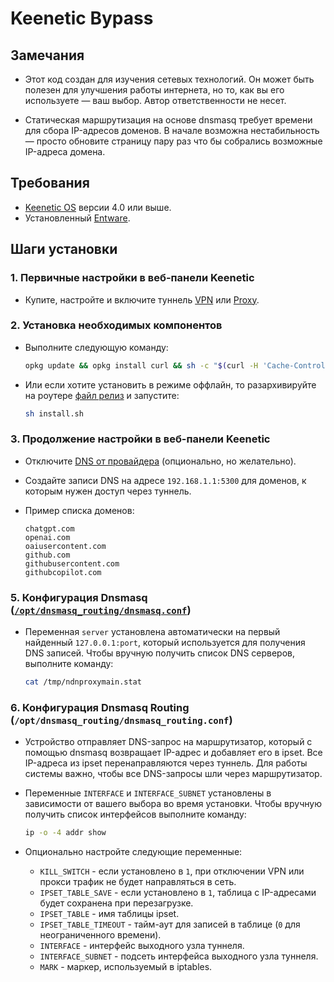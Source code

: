 # Keenetic Bypass

## Замечания

- Этот код создан для изучения сетевых технологий. Он может быть полезен для улучшения работы интернета, но то, как вы его используете — ваш выбор.
  Автор ответственности не несет.

- Статическая маршрутизация на основе dnsmasq требует времени для сбора IP-адресов доменов.
  В начале возможна нестабильность — просто обновите страницу пару раз что бы собрались возможные IP-адреса домена.

## Требования

- [Keenetic OS](https://help.keenetic.com/hc/ru/articles/115000990005) версии 4.0 или выше.
- Установленный [Entware](https://help.keenetic.com/hc/ru/articles/360021214160).

## Шаги установки

### 1. Первичные настройки в веб-панели Keenetic

- Купите, настройте и включите туннель [VPN](https://help.keenetic.com/hc/ru/articles/115005342025)
  или [Proxy](https://help.keenetic.com/hc/ru/articles/7474374790300).

### 2. Установка необходимых компонентов

- Выполните следующую команду:

  ```sh
  opkg update && opkg install curl && sh -c "$(curl -H 'Cache-Control: no-cache' -f -L https://raw.githubusercontent.com/GuFFy12/keenetic-dnsmasq-routing/refs/heads/main/install.sh)"
  ```

- Или если хотите установить в режиме оффлайн, то разархивируйте на роутере
  [файл релиз](https://github.com/GuFFy12/keenetic-bypass/releases/latest) и запустите:

  ```sh
  sh install.sh
  ```

### 3. Продолжение настройки в веб-панели Keenetic

- Отключите [DNS от провайдера](https://help.keenetic.com/hc/ru/articles/360008609399) (опционально, но желательно).
- Создайте записи DNS на адресе `192.168.1.1:5300` для доменов, к которым нужен доступ через туннель.
- Пример списка доменов:

  ```plaintext
  chatgpt.com
  openai.com
  oaiusercontent.com
  github.com
  githubusercontent.com
  githubcopilot.com
  ```

### 5. Конфигурация Dnsmasq ([`/opt/dnsmasq_routing/dnsmasq.conf`](https://thekelleys.org.uk/dnsmasq/docs/dnsmasq-man.html))

- Переменная `server` установлена автоматически на первый найденный `127.0.0.1:port`, который используется для получения DNS записей.
  Чтобы вручную получить список DNS серверов, выполните команду:

  ```sh
  cat /tmp/ndnproxymain.stat
  ```

### 6. Конфигурация Dnsmasq Routing (`/opt/dnsmasq_routing/dnsmasq_routing.conf`)

- Устройство отправляет DNS-запрос на маршрутизатор, который с помощью dnsmasq возвращает IP-адрес и добавляет его в ipset.
  Все IP-адреса из ipset перенаправляются через туннель. Для работы системы важно, чтобы все DNS-запросы шли через маршрутизатор.
- Переменные `INTERFACE` и `INTERFACE_SUBNET` установлены в зависимости от вашего выбора во время установки.
  Чтобы вручную получить список интерфейсов выполните команду:

  ```sh
  ip -o -4 addr show
  ```

- Опционально настройте следующие переменные:
  - `KILL_SWITCH` - если установлено в `1`, при отключении VPN или прокси трафик не будет направляться в сеть.
  - `IPSET_TABLE_SAVE` - если установлено в `1`, таблица с IP-адресами будет сохранена при перезагрузке.
  - `IPSET_TABLE` - имя таблицы ipset.
  - `IPSET_TABLE_TIMEOUT` - тайм-аут для записей в таблице (`0` для неограниченного времени).
  - `INTERFACE` - интерфейс выходного узла туннеля.
  - `INTERFACE_SUBNET` - подсеть интерфейса выходного узла туннеля.
  - `MARK` - маркер, используемый в iptables.
